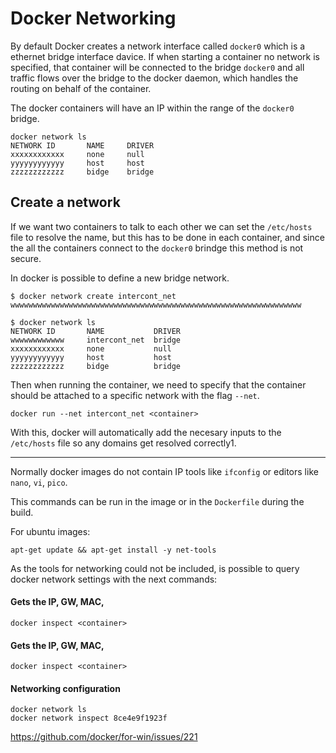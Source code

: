 # Docker Networking

By default Docker creates a network interface called `docker0` which is a
ethernet bridge interface davice. If when starting a container no 
network is specified, that container will be connected to the bridge `docker0`
and all traffic flows over the bridge to the docker daemon, which handles the
routing on behalf of the container.

The docker containers will have an IP within the range of the `docker0` bridge.

```
docker network ls
NETWORK ID       NAME     DRIVER
xxxxxxxxxxxx     none     null
yyyyyyyyyyyy     host     host
zzzzzzzzzzzz     bidge    bridge
```

## Create a network

If we want two containers to talk to each other we can set the `/etc/hosts` file
to resolve the name, but this has to be done in each container, and since the
all the containers connect to the `docker0` brindge this method is not secure.

In docker is possible to define a new bridge network.

```
$ docker network create intercont_net
wwwwwwwwwwwwwwwwwwwwwwwwwwwwwwwwwwwwwwwwwwwwwwwwwwwwwwwwwwwwwwwww

$ docker network ls
NETWORK ID       NAME           DRIVER
wwwwwwwwwwww     intercont_net  bridge
xxxxxxxxxxxx     none           null
yyyyyyyyyyyy     host           host
zzzzzzzzzzzz     bidge          bridge
```

Then when running the container, we need to specify that the container should
be attached to a specific network with the flag `--net`.

```
docker run --net intercont_net <container>
```

With this, docker will automatically add the necesary inputs to the `/etc/hosts`
file so any domains get resolved correctly1.

- - -

Normally docker images do not contain IP tools like `ifconfig` or editors like
`nano`, `vi`, `pico`.

This commands can be run in the image or in the `Dockerfile` during the build.

For ubuntu images:


```
apt-get update && apt-get install -y net-tools
```

As the tools for networking could not be included, is possible to query docker
network settings with the next commands:

#### Gets the IP, GW, MAC,
```
docker inspect <container>
```

#### Gets the IP, GW, MAC,
```
docker inspect <container>
```

#### Networking configuration

```
docker network ls
docker network inspect 8ce4e9f1923f
```

https://github.com/docker/for-win/issues/221
